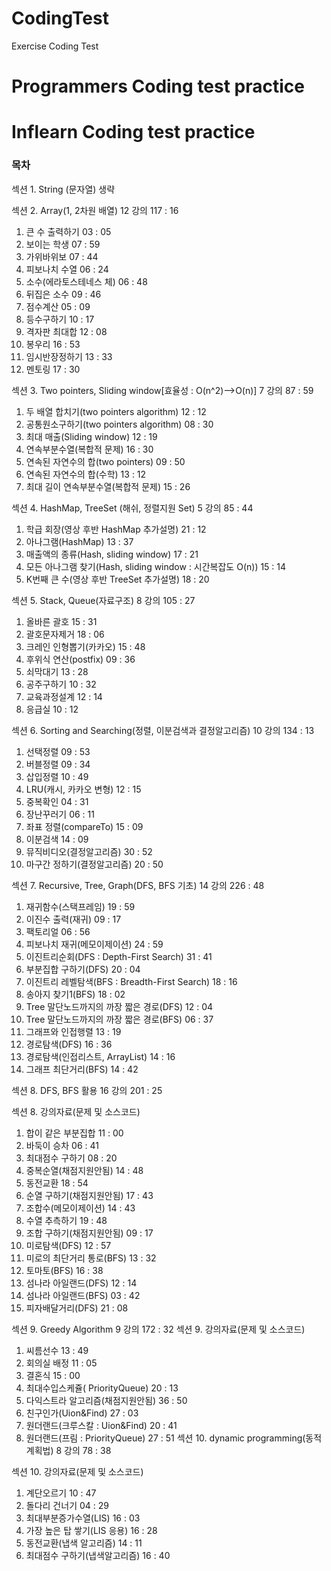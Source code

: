 # CodingTest
Exercise Coding Test

# Programmers Coding test practice
# Inflearn Coding test practice

### 목차
섹션 1. String (문자열)
생략

섹션 2. Array(1, 2차원 배열)
12 강의
117 : 16
1. 큰 수 출력하기
03 : 05
2. 보이는 학생
07 : 59
3. 가위바위보
07 : 44
4. 피보나치 수열
06 : 24
5. 소수(에라토스테네스 체)
06 : 48
6. 뒤집은 소수
09 : 46
7. 점수계산
05 : 09
8. 등수구하기
10 : 17
9. 격자판 최대합
12 : 08
10. 봉우리
16 : 53
11. 임시반장정하기
13 : 33
12. 멘토링
17 : 30

섹션 3. Two pointers, Sliding window[효율성 : O(n^2)-->O(n)]
7 강의
87 : 59
1. 두 배열 합치기(two pointers algorithm)
12 : 12
2. 공통원소구하기(two pointers algorithm)
08 : 30
3. 최대 매출(Sliding window)
12 : 19
4. 연속부분수열(복합적 문제)
16 : 30
5. 연속된 자연수의 합(two pointers)
09 : 50
5. 연속된 자연수의 합(수학)
13 : 12
6. 최대 길이 연속부분수열(복합적 문제)
15 : 26

섹션 4. HashMap, TreeSet (해쉬, 정렬지원 Set)
5 강의
85 : 44
1. 학급 회장(영상 후반 HashMap 추가설명)
21 : 12
2. 아나그램(HashMap)
13 : 37
3. 매출액의 종류(Hash, sliding window)
17 : 21
4. 모든 아나그램 찾기(Hash, sliding window : 시간복잡도 O(n))
15 : 14
5. K번째 큰 수(영상 후반 TreeSet 추가설명)
18 : 20

섹션 5. Stack, Queue(자료구조)
8 강의
105 : 27
1. 올바른 괄호
15 : 31
2. 괄호문자제거
18 : 06
3. 크레인 인형뽑기(카카오)
15 : 48
4. 후위식 연산(postfix)
09 : 36
5. 쇠막대기
13 : 28
6. 공주구하기
10 : 32
7. 교육과정설계
12 : 14
8. 응급실
10 : 12

섹션 6. Sorting and Searching(정렬, 이분검색과 결정알고리즘)
10 강의
134 : 13
1. 선택정렬
09 : 53
2. 버블정렬
09 : 34
3. 삽입정렬
10 : 49
4. LRU(캐시, 카카오 변형)
12 : 15
5. 중복확인
04 : 31
6. 장난꾸러기
06 : 11
7. 좌표 정렬(compareTo)
15 : 09
8. 이분검색
14 : 09
9. 뮤직비디오(결정알고리즘)
30 : 52
10. 마구간 정하기(결정알고리즘)
20 : 50

섹션 7. Recursive, Tree, Graph(DFS, BFS 기초)
14 강의
226 : 48
1. 재귀함수(스택프레임)
19 : 59
2. 이진수 출력(재귀)
09 : 17
3. 팩토리얼
06 : 56
4. 피보나치 재귀(메모이제이션)
24 : 59
5. 이진트리순회(DFS : Depth-First Search)
31 : 41
6. 부분집합 구하기(DFS)
20 : 04
7. 이진트리 레벨탐색(BFS : Breadth-First Search)
18 : 16
8. 송아지 찾기1(BFS)
18 : 02
9. Tree 말단노드까지의 까장 짧은 경로(DFS)
12 : 04
10. Tree 말단노드까지의 까장 짧은 경로(BFS)
06 : 37
11. 그래프와 인접행렬
13 : 19
12. 경로탐색(DFS)
16 : 36
13. 경로탐색(인접리스트, ArrayList)
14 : 16
14. 그래프 최단거리(BFS)
14 : 42

섹션 8. DFS, BFS 활용
16 강의
201 : 25

섹션 8. 강의자료(문제 및 소스코드)
1. 합이 같은 부분집합
11 : 00
2. 바둑이 승차
06 : 41
3. 최대점수 구하기
08 : 20
4. 중복순열(채점지원안됨)
14 : 48
5. 동전교환
18 : 54
6. 순열 구하기(채점지원안됨)
17 : 43
7. 조합수(메모이제이션)
14 : 43
8. 수열 추측하기
19 : 48
9. 조합 구하기(채점지원안됨)
09 : 17
10. 미로탐색(DFS)
12 : 57
11. 미로의 최단거리 통로(BFS)
13 : 32
12. 토마토(BFS)
16 : 38
13. 섬나라 아일랜드(DFS)
12 : 14
14. 섬나라 아일랜드(BFS)
03 : 42
15. 피자배달거리(DFS)
21 : 08

섹션 9. Greedy Algorithm
9 강의
172 : 32
섹션 9. 강의자료(문제 및 소스코드)
1. 씨름선수
13 : 49
2. 회의실 배정
11 : 05
3. 결혼식
15 : 00
4. 최대수입스케쥴( PriorityQueue)
20 : 13
5. 다익스트라 알고리즘(채점지원안됨)
36 : 50
6. 친구인가(Uion&Find)
27 : 03
7. 원더랜드(크루스칼 : Uion&Find)
20 : 41
8. 원더랜드(프림 : PriorityQueue)
27 : 51
섹션 10. dynamic programming(동적계획법)
8 강의
78 : 38

섹션 10. 강의자료(문제 및 소스코드)
1. 계단오르기
10 : 47
2. 돌다리 건너기
04 : 29
3. 최대부분증가수열(LIS)
16 : 03
4. 가장 높은 탑 쌓기(LIS 응용)
16 : 28
5. 동전교환(냅색 알고리즘)
14 : 11
6. 최대점수 구하기(냅색알고리즘)
16 : 40
